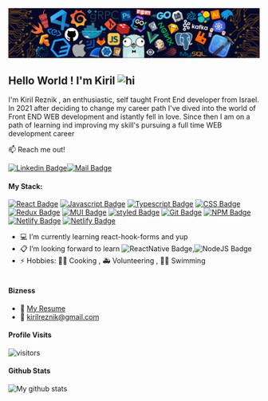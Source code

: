 <img src="https://github.com/kirilreznik/kirilreznik/blob/main/newCover.png?raw=true" width="600px" alt="cover">

## Hello World ! I'm Kiril <img src="https://user-images.githubusercontent.com/1303154/88677602-1635ba80-d120-11ea-84d8-d263ba5fc3c0.gif" width="28px" alt="hi">

I'm Kiril Reznik , an enthusiastic, self taught Front End developer from Israel.
In 2021 after deciding to change my career path I've dived into the world of Front END WEB development and istantly fell in love.
Since then I am on a path of learning ind improving my skill's pursuing a full time WEB development career

:mailbox: Reach me out!

[![Linkedin Badge](https://img.shields.io/badge/-Kiril-0e76a8?style=flat&labelColor=0e76a8&logo=linkedin&logoColor=white)](https://www.linkedin.com/in/kiril-reznik/)[![Mail Badge](https://img.shields.io/badge/-kirilreznik-c0392b?style=flat&labelColor=c0392b&logo=gmail&logoColor=white)](mailto:kirilreznik@gmail.com)

#### My Stack:

<!-- TODO: Make technologies links takes you to repositories -->

[![React Badge](https://img.shields.io/badge/-ReactJS-61DBFB?style=for-the-badge&labelColor=black&logo=react&logoColor=61DBFB)](#) [![Javascript Badge](https://img.shields.io/badge/-Javascript-F0DB4F?style=for-the-badge&labelColor=black&logo=javascript&logoColor=F0DB4F)](#) [![Typescript Badge](https://img.shields.io/badge/-Typescript-007acc?style=for-the-badge&labelColor=black&logo=typescript&logoColor=007acc)](#) [![CSS Badge](https://img.shields.io/badge/-CSS-264de4?style=for-the-badge&labelColor=black&logo=css3&logoColor=264de4)](#) [![Redux Badge](https://img.shields.io/badge/-Redux-764abc?style=for-the-badge&labelColor=black&logo=redux&logoColor=764abc)](#)
[![MUI Badge](https://img.shields.io/badge/-MUI-2196F3?style=for-the-badge&labelColor=black&logo=mui&logoColor=2196F3)](#)
[![styled Badge](https://img.shields.io/badge/-styled--components-F06292?style=for-the-badge&labelColor=black&logo=styledcomponents&logoColor=F06292)](#)
[![Git Badge](https://img.shields.io/badge/-git-FF7043?style=for-the-badge&labelColor=black&logo=git&logoColor=FF7043)](#)
[![NPM Badge](https://img.shields.io/badge/-NPM-D50000?style=for-the-badge&labelColor=black&logo=npm&logoColor=white)](#)
[![Netlify Badge](https://img.shields.io/badge/-Netlify-039BE5?style=for-the-badge&labelColor=black&logo=netlify&logoColor=white)](#)
[![Netlify Badge](https://img.shields.io/badge/-html5-F4511E?style=for-the-badge&labelColor=black&logo=html5&logoColor=white)](#)

- :computer: I’m currently learning react-hook-forms and yup
- :clipboard: I’m looking forward to learn ![ReactNative Badge](https://img.shields.io/badge/-ReactNative-61DBFB?&labelColor=black&logo=react&logoColor=61DBFB),![NodeJS Badge](https://img.shields.io/badge/-NodeJS-green?&labelColor=black&logo=nodedotjs&logoColor=green)
- ⚡ Hobbies: :man_cook: Cooking , :ambulance: Volunteering , :swimming_man: Swimming
  <br />
  <br />

#### Bizness

- :paperclip: [My Resume](https://github.com/kirilreznik/kirilreznik/blob/main/KirilReznikResume.pdf)
- :email: kirilreznik@gmail.com

#### Profile Visits

![visitors](https://visitor-badge.glitch.me/badge?page_id=kirilreznik.kirilreznik)

#### Github Stats

![My github stats](https://github-readme-stats.vercel.app/api?username=kirilreznik&count_private=true&theme=tokyonight&hide=contribs,prs)
